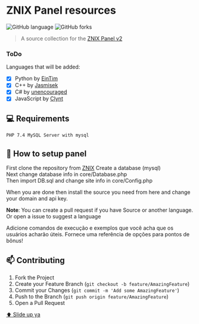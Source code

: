 # ZNIX Panel resources

![GitHub language](https://img.shields.io/github/languages/count/clynt707/panel-v2-resources?style=for-the-badge)
![GitHub forks](https://img.shields.io/github/forks/clynt707/panel-v2-resources?style=for-the-badge)
<img src="" alt="">

> A source collection for the [ZNIX Panel v2](https://github.com/znixbtw/panel-v2)


### ToDo

Languages that will be added:

- [x] Python by [EinTim](https://github.com/EinTim23)
- [x] C++ by [Jasmisek](https://github.com/Jasmisek/znix-panel-loader)
- [x] C# by [unencouraged](https://github.com/unencouraged/znix-panel-v2-loader)
- [x] JavaScript by [Clynt](https://github.com/Clynt707)

## 💻 Requirements

```PHP 7.4 MySQL Server with mysql```

## 🚀 How to setup panel

First clone the repository from [ZNIX](https://github.com/znixbtw/panel-v2)
Create a database (mysql)<br>
Next change database info in core/Database.php<br>
Then import DB.sql and change site info in core/Config.php

When you are done then install the source you need from here and change your domain and api key.

**Note**: You can create a pull request if you have Source or another language. 
Or open a issue to suggest a language

Adicione comandos de execução e exemplos que você acha que os usuários acharão úteis. Fornece uma referência de opções para pontos de bônus!

## 📫 Contributing

1. Fork the Project
2. Create your Feature Branch (`git checkout -b feature/AmazingFeature`)
3. Commit your Changes (`git commit -m 'Add some AmazingFeature'`)
4. Push to the Branch (`git push origin feature/AmazingFeature`)
5. Open a Pull Request


[⬆ Slide up ya](#panel-v2-resources)<br>
